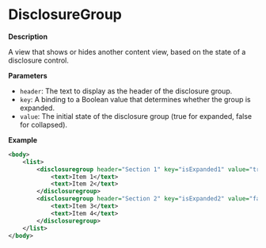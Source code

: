 # DisclosureGroup

**Description**

A view that shows or hides another content view, based on the state of a disclosure control.

**Parameters**

- `header`: The text to display as the header of the disclosure group.
- `key`: A binding to a Boolean value that determines whether the group is expanded.
- `value`: The initial state of the disclosure group (true for expanded, false for collapsed).

**Example**

```xml
<body>
    <list>
        <disclosuregroup header="Section 1" key="isExpanded1" value="true">
            <text>Item 1</text>
            <text>Item 2</text>
        </disclosuregroup>
        <disclosuregroup header="Section 2" key="isExpanded2" value="false">
            <text>Item 3</text>
            <text>Item 4</text>
        </disclosuregroup>
    </list>
</body>
```
